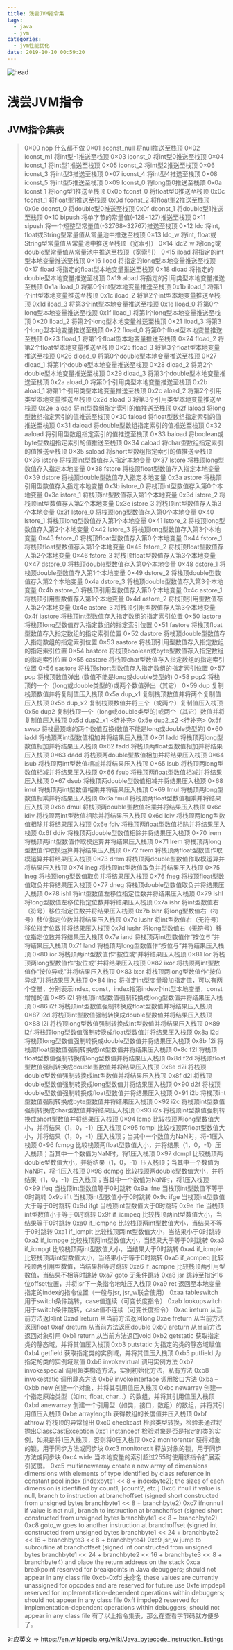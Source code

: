 ```yaml
---
title: 浅尝JVM指令集
tags:
  - java
  - jvm
categories:
  - jvm性能优化
date: 2019-10-10 00:59:20
---
```


![head](浅尝JVM指令集/head.jpg)

# 浅尝JVM指令

## JVM指令集表

> 0×00 nop 什么都不做
> 0×01 aconst_null 将null推送至栈顶
> 0×02 iconst_m1 将int型-1推送至栈顶
> 0×03 iconst_0 将int型0推送至栈顶
> 0×04 iconst_1 将int型1推送至栈顶
> 0×05 iconst_2 将int型2推送至栈顶
> 0×06 iconst_3 将int型3推送至栈顶
> 0×07 iconst_4 将int型4推送至栈顶
> 0×08 iconst_5 将int型5推送至栈顶
> 0×09 lconst_0 将long型0推送至栈顶
> 0x0a lconst_1 将long型1推送至栈顶
> 0x0b fconst_0 将float型0推送至栈顶
> 0x0c fconst_1 将float型1推送至栈顶
> 0x0d fconst_2 将float型2推送至栈顶
> 0x0e dconst_0 将double型0推送至栈顶
> 0x0f dconst_1 将double型1推送至栈顶
> 0×10 bipush 将单字节的常量值(-128~127)推送至栈顶
> 0×11 sipush 将一个短整型常量值(-32768~32767)推送至栈顶
> 0×12 ldc 将int, float或String型常量值从常量池中推送至栈顶
> 0×13 ldc_w 将int, float或String型常量值从常量池中推送至栈顶（宽索引）
> 0×14 ldc2_w 将long或double型常量值从常量池中推送至栈顶（宽索引）
> 0×15 iload 将指定的int型本地变量推送至栈顶
> 0×16 lload 将指定的long型本地变量推送至栈顶
> 0×17 fload 将指定的float型本地变量推送至栈顶
> 0×18 dload 将指定的double型本地变量推送至栈顶
> 0×19 aload 将指定的引用类型本地变量推送至栈顶
> 0x1a iload_0 将第0个int型本地变量推送至栈顶
> 0x1b iload_1 将第1个int型本地变量推送至栈顶
> 0x1c iload_2 将第2个int型本地变量推送至栈顶
> 0x1d iload_3 将第3个int型本地变量推送至栈顶
> 0x1e lload_0 将第0个long型本地变量推送至栈顶
> 0x1f lload_1 将第1个long型本地变量推送至栈顶
> 0×20 lload_2 将第2个long型本地变量推送至栈顶
> 0×21 lload_3 将第3个long型本地变量推送至栈顶
> 0×22 fload_0 将第0个float型本地变量推送至栈顶
> 0×23 fload_1 将第1个float型本地变量推送至栈顶
> 0×24 fload_2 将第2个float型本地变量推送至栈顶
> 0×25 fload_3 将第3个float型本地变量推送至栈顶
> 0×26 dload_0 将第0个double型本地变量推送至栈顶
> 0×27 dload_1 将第1个double型本地变量推送至栈顶
> 0×28 dload_2 将第2个double型本地变量推送至栈顶
> 0×29 dload_3 将第3个double型本地变量推送至栈顶
> 0x2a aload_0 将第0个引用类型本地变量推送至栈顶
> 0x2b aload_1 将第1个引用类型本地变量推送至栈顶
> 0x2c aload_2 将第2个引用类型本地变量推送至栈顶
> 0x2d aload_3 将第3个引用类型本地变量推送至栈顶
> 0x2e iaload 将int型数组指定索引的值推送至栈顶
> 0x2f laload 将long型数组指定索引的值推送至栈顶
> 0×30 faload 将float型数组指定索引的值推送至栈顶
> 0×31 daload 将double型数组指定索引的值推送至栈顶
> 0×32 aaload 将引用型数组指定索引的值推送至栈顶
> 0×33 baload 将boolean或byte型数组指定索引的值推送至栈顶
> 0×34 caload 将char型数组指定索引的值推送至栈顶
> 0×35 saload 将short型数组指定索引的值推送至栈顶
> 0×36 istore 将栈顶int型数值存入指定本地变量
> 0×37 lstore 将栈顶long型数值存入指定本地变量
> 0×38 fstore 将栈顶float型数值存入指定本地变量
> 0×39 dstore 将栈顶double型数值存入指定本地变量
> 0x3a astore 将栈顶引用型数值存入指定本地变量
> 0x3b istore_0 将栈顶int型数值存入第0个本地变量
> 0x3c istore_1 将栈顶int型数值存入第1个本地变量
> 0x3d istore_2 将栈顶int型数值存入第2个本地变量
> 0x3e istore_3 将栈顶int型数值存入第3个本地变量
> 0x3f lstore_0 将栈顶long型数值存入第0个本地变量
> 0×40 lstore_1 将栈顶long型数值存入第1个本地变量
> 0×41 lstore_2 将栈顶long型数值存入第2个本地变量
> 0×42 lstore_3 将栈顶long型数值存入第3个本地变量
> 0×43 fstore_0 将栈顶float型数值存入第0个本地变量
> 0×44 fstore_1 将栈顶float型数值存入第1个本地变量
> 0×45 fstore_2 将栈顶float型数值存入第2个本地变量
> 0×46 fstore_3 将栈顶float型数值存入第3个本地变量
> 0×47 dstore_0 将栈顶double型数值存入第0个本地变量
> 0×48 dstore_1 将栈顶double型数值存入第1个本地变量
> 0×49 dstore_2 将栈顶double型数值存入第2个本地变量
> 0x4a dstore_3 将栈顶double型数值存入第3个本地变量
> 0x4b astore_0 将栈顶引用型数值存入第0个本地变量
> 0x4c astore_1 将栈顶引用型数值存入第1个本地变量
> 0x4d astore_2 将栈顶引用型数值存入第2个本地变量
> 0x4e astore_3 将栈顶引用型数值存入第3个本地变量
> 0x4f iastore 将栈顶int型数值存入指定数组的指定索引位置
> 0×50 lastore 将栈顶long型数值存入指定数组的指定索引位置
> 0×51 fastore 将栈顶float型数值存入指定数组的指定索引位置
> 0×52 dastore 将栈顶double型数值存入指定数组的指定索引位置
> 0×53 aastore 将栈顶引用型数值存入指定数组的指定索引位置
> 0×54 bastore 将栈顶boolean或byte型数值存入指定数组的指定索引位置
> 0×55 castore 将栈顶char型数值存入指定数组的指定索引位置
> 0×56 sastore 将栈顶short型数值存入指定数组的指定索引位置
> 0×57 pop 将栈顶数值弹出 (数值不能是long或double类型的)
> 0×58 pop2 将栈顶的一个（long或double类型的)或两个数值弹出（其它）
> 0×59 dup 复制栈顶数值并将复制值压入栈顶
> 0x5a dup_x1 复制栈顶数值并将两个复制值压入栈顶
> 0x5b dup_x2 复制栈顶数值并将三个（或两个）复制值压入栈顶
> 0x5c dup2 复制栈顶一个（long或double类型的)或两个（其它）数值并将复制值压入栈顶
> 0x5d dup2_x1 <待补充>
> 0x5e dup2_x2 <待补充>
> 0x5f swap 将栈最顶端的两个数值互换(数值不能是long或double类型的)
> 0×60 iadd 将栈顶两int型数值相加并将结果压入栈顶
> 0×61 ladd 将栈顶两long型数值相加并将结果压入栈顶
> 0×62 fadd 将栈顶两float型数值相加并将结果压入栈顶
> 0×63 dadd 将栈顶两double型数值相加并将结果压入栈顶
> 0×64 isub 将栈顶两int型数值相减并将结果压入栈顶
> 0×65 lsub 将栈顶两long型数值相减并将结果压入栈顶
> 0×66 fsub 将栈顶两float型数值相减并将结果压入栈顶
> 0×67 dsub 将栈顶两double型数值相减并将结果压入栈顶
> 0×68 imul 将栈顶两int型数值相乘并将结果压入栈顶
> 0×69 lmul 将栈顶两long型数值相乘并将结果压入栈顶
> 0x6a fmul 将栈顶两float型数值相乘并将结果压入栈顶
> 0x6b dmul 将栈顶两double型数值相乘并将结果压入栈顶
> 0x6c idiv 将栈顶两int型数值相除并将结果压入栈顶
> 0x6d ldiv 将栈顶两long型数值相除并将结果压入栈顶
> 0x6e fdiv 将栈顶两float型数值相除并将结果压入栈顶
> 0x6f ddiv 将栈顶两double型数值相除并将结果压入栈顶
> 0×70 irem 将栈顶两int型数值作取模运算并将结果压入栈顶
> 0×71 lrem 将栈顶两long型数值作取模运算并将结果压入栈顶
> 0×72 frem 将栈顶两float型数值作取模运算并将结果压入栈顶
> 0×73 drem 将栈顶两double型数值作取模运算并将结果压入栈顶
> 0×74 ineg 将栈顶int型数值取负并将结果压入栈顶
> 0×75 lneg 将栈顶long型数值取负并将结果压入栈顶
> 0×76 fneg 将栈顶float型数值取负并将结果压入栈顶
> 0×77 dneg 将栈顶double型数值取负并将结果压入栈顶
> 0×78 ishl 将int型数值左移位指定位数并将结果压入栈顶
> 0×79 lshl 将long型数值左移位指定位数并将结果压入栈顶
> 0x7a ishr 将int型数值右（符号）移位指定位数并将结果压入栈顶
> 0x7b lshr 将long型数值右（符号）移位指定位数并将结果压入栈顶
> 0x7c iushr 将int型数值右（无符号）移位指定位数并将结果压入栈顶
> 0x7d lushr 将long型数值右（无符号）移位指定位数并将结果压入栈顶
> 0x7e iand 将栈顶两int型数值作“按位与”并将结果压入栈顶
> 0x7f land 将栈顶两long型数值作“按位与”并将结果压入栈顶
> 0×80 ior 将栈顶两int型数值作“按位或”并将结果压入栈顶
> 0×81 lor 将栈顶两long型数值作“按位或”并将结果压入栈顶
> 0×82 ixor 将栈顶两int型数值作“按位异或”并将结果压入栈顶
> 0×83 lxor 将栈顶两long型数值作“按位异或”并将结果压入栈顶
> 0×84 iinc 将指定int型变量增加指定值，可以有两个变量，分别表示index, const，index指第index个int型本地变量，const增加的值
> 0×85 i2l 将栈顶int型数值强制转换成long型数值并将结果压入栈顶
> 0×86 i2f 将栈顶int型数值强制转换成float型数值并将结果压入栈顶
> 0×87 i2d 将栈顶int型数值强制转换成double型数值并将结果压入栈顶
> 0×88 l2i 将栈顶long型数值强制转换成int型数值并将结果压入栈顶
> 0×89 l2f 将栈顶long型数值强制转换成float型数值并将结果压入栈顶
> 0x8a l2d 将栈顶long型数值强制转换成double型数值并将结果压入栈顶
> 0x8b f2i 将栈顶float型数值强制转换成int型数值并将结果压入栈顶
> 0x8c f2l 将栈顶float型数值强制转换成long型数值并将结果压入栈顶
> 0x8d f2d 将栈顶float型数值强制转换成double型数值并将结果压入栈顶
> 0x8e d2i 将栈顶double型数值强制转换成int型数值并将结果压入栈顶
> 0x8f d2l 将栈顶double型数值强制转换成long型数值并将结果压入栈顶
> 0×90 d2f 将栈顶double型数值强制转换成float型数值并将结果压入栈顶
> 0×91 i2b 将栈顶int型数值强制转换成byte型数值并将结果压入栈顶
> 0×92 i2c 将栈顶int型数值强制转换成char型数值并将结果压入栈顶
> 0×93 i2s 将栈顶int型数值强制转换成short型数值并将结果压入栈顶
> 0×94 lcmp 比较栈顶两long型数值大小，并将结果（1，0，-1）压入栈顶
> 0×95 fcmpl 比较栈顶两float型数值大小，并将结果（1，0，-1）压入栈顶；当其中一个数值为NaN时，将-1压入栈顶
> 0×96 fcmpg 比较栈顶两float型数值大小，并将结果（1，0，-1）压入栈顶；当其中一个数值为NaN时，将1压入栈顶
> 0×97 dcmpl 比较栈顶两double型数值大小，并将结果（1，0，-1）压入栈顶；当其中一个数值为NaN时，将-1压入栈顶
> 0×98 dcmpg 比较栈顶两double型数值大小，并将结果（1，0，-1）压入栈顶；当其中一个数值为NaN时，将1压入栈顶
> 0×99 ifeq 当栈顶int型数值等于0时跳转
> 0x9a ifne 当栈顶int型数值不等于0时跳转
> 0x9b iflt 当栈顶int型数值小于0时跳转
> 0x9c ifge 当栈顶int型数值大于等于0时跳转
> 0x9d ifgt 当栈顶int型数值大于0时跳转
> 0x9e ifle 当栈顶int型数值小于等于0时跳转
> 0x9f if_icmpeq 比较栈顶两int型数值大小，当结果等于0时跳转
> 0xa0 if_icmpne 比较栈顶两int型数值大小，当结果不等于0时跳转
> 0xa1 if_icmplt 比较栈顶两int型数值大小，当结果小于0时跳转
> 0xa2 if_icmpge 比较栈顶两int型数值大小，当结果大于等于0时跳转
> 0xa3 if_icmpgt 比较栈顶两int型数值大小，当结果大于0时跳转
> 0xa4 if_icmple 比较栈顶两int型数值大小，当结果小于等于0时跳转
> 0xa5 if_acmpeq 比较栈顶两引用型数值，当结果相等时跳转
> 0xa6 if_acmpne 比较栈顶两引用型数值，当结果不相等时跳转
> 0xa7 goto 无条件跳转
> 0xa8 jsr 跳转至指定16位offset位置，并将jsr下一条指令地址压入栈顶
> 0xa9 ret 返回至本地变量指定的index的指令位置（一般与jsr, jsr_w联合使用）
> 0xaa tableswitch 用于switch条件跳转，case值连续（可变长度指令）
> 0xab lookupswitch 用于switch条件跳转，case值不连续（可变长度指令）
> 0xac ireturn 从当前方法返回int
> 0xad lreturn 从当前方法返回long
> 0xae freturn 从当前方法返回float
> 0xaf dreturn 从当前方法返回double
> 0xb0 areturn 从当前方法返回对象引用
> 0xb1 return 从当前方法返回void
> 0xb2 getstatic 获取指定类的静态域，并将其值压入栈顶
> 0xb3 putstatic 为指定的类的静态域赋值
> 0xb4 getfield 获取指定类的实例域，并将其值压入栈顶
> 0xb5 putfield 为指定的类的实例域赋值
> 0xb6 invokevirtual 调用实例方法
> 0xb7 invokespecial 调用超类构造方法，实例初始化方法，私有方法
> 0xb8 invokestatic 调用静态方法
> 0xb9 invokeinterface 调用接口方法
> 0xba –
> 0xbb new 创建一个对象，并将其引用值压入栈顶
> 0xbc newarray 创建一个指定原始类型（如int, float, char…）的数组，并将其引用值压入栈顶
> 0xbd anewarray 创建一个引用型（如类，接口，数组）的数组，并将其引用值压入栈顶
> 0xbe arraylength 获得数组的长度值并压入栈顶
> 0xbf athrow 将栈顶的异常抛出
> 0xc0 checkcast 检验类型转换，检验未通过将抛出ClassCastException
> 0xc1 instanceof 检验对象是否是指定的类的实例，如果是将1压入栈顶，否则将0压入栈顶
> 0xc2 monitorenter 获得对象的锁，用于同步方法或同步块
> 0xc3 monitorexit 释放对象的锁，用于同步方法或同步块
> 0xc4 wide 当本地变量的索引超过255时使用该指令扩展索引宽度。
> 0xc5 multianewarray create a new array of dimensions dimensions with elements of type identified by class reference in constant pool index (indexbyte1 << 8 + indexbyte2); the sizes of each dimension is identified by count1, [count2, etc.]
> 0xc6 ifnull if value is null, branch to instruction at branchoffset (signed short constructed from unsigned bytes branchbyte1 << 8 + branchbyte2)
> 0xc7 ifnonnull if value is not null, branch to instruction at branchoffset (signed short constructed from unsigned bytes branchbyte1 << 8 + branchbyte2)
> 0xc8 goto_w goes to another instruction at branchoffset (signed int constructed from unsigned bytes branchbyte1 << 24 + branchbyte2 << 16 + branchbyte3 << 8 + branchbyte4)
> 0xc9 jsr_w jump to subroutine at branchoffset (signed int constructed from unsigned bytes branchbyte1 << 24 + branchbyte2 << 16 + branchbyte3 << 8 + branchbyte4) and place the return address on the stack
> 0xca breakpoint reserved for breakpoints in Java debuggers; should not appear in any class file
> 0xcb-0xfd 未命名 these values are currently unassigned for opcodes and are reserved for future use
> 0xfe impdep1 reserved for implementation-dependent operations within debuggers; should not appear in any class file
> 0xff impdep2 reserved for implementation-dependent operations within debuggers; should not appear in any class file
> 有了以上指令集表，那么在查看字节码就方便多了。

对应英文 => https://en.wikipedia.org/wiki/Java_bytecode_instruction_listings
